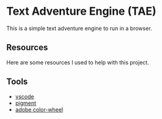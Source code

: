 # Text Adventure Engine (TAE)
This is a simple text adventure engine to run in a browser.

## Resources
Here are some resources I used to help with this project.

## Tools

- [vscode](https://code.visualstudio.com/)
- [pigment](https://pigment.shapefactory.co/)
- [adobe color-wheel](https://color.adobe.com/create/color-wheel)
